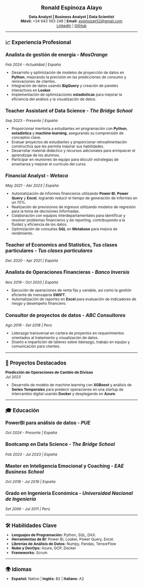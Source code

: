 <!DOCTYPE html>
<html lang="es">
<head>
    <meta charset="UTF-8">
    <meta name="viewport" content="width=device-width, initial-scale=1.0">
    <title>Curriculum Vitae</title>
    <style>
        body {
            line-height: 1.2; /* Ajusta el espacio entre líneas */
            font-size: 12px; /* Ajusta el tamaño de letra */
        }
        h1, h2, h3, h4 {
            font-size: 1.5em; /* Tamaño de las cabeceras */
        }
        h2 {
            font-size: 1.4em; /* Tamaño de h2 */
        }
        h3 {
            font-size: 1.3em; /* Tamaño de h3 */
        }
        h4 {
            font-size: 1.2em; /* Tamaño de h4 */
        }
        /* Otros estilos que desees aplicar */
    </style>
</head>
<body>

<div align="center">

# **Ronald Espinoza Alayo** 
**Data Analyst | Business Analyst | Data Scientist**  
**Móvil:** +34 643 563 248 | **Email:** espinozajr52@gmail.com  
[LinkedIn](https://www.linkedin.com/in/ronaldespinoza/) | [GitHub](https://github.com/ronaldespinozaa)  

</div>

---

## 📈 **Experiencia Profesional**
### **Analista de gestión de energía** - *MasOrange*  
*Feb 2024 - Actualidad | España*  
- Desarrollo y optimización de modelos de proyección de datos en **Python**, mejorando la precisión en las predicciones de consumo y renovaciones de clientes.
- Integración de datos usando **BigQuery** y creación de paneles interactivos en **Looker**.
- Implementación de optimizaciones **estadísticas** para mejorar la eficiencia del análisis y la visualización de datos.

### **Teacher Assistant of Data Science** - *The Bridge School*  
*Sep 2023 - Presente | España*  
- Proporcionar mentoría a estudiantes en programación con **Python**, **estadística** y **machine learning**, asegurando su comprensión de conceptos clave.
- Evaluar proyectos de estudiantes y proporcionar retroalimentación constructiva que les permita mejorar sus habilidades.
- Desarrollar material didáctico y recursos adicionales para enriquecer el aprendizaje de los alumnos.
- Participar en reuniones de equipo para discutir estrategias de enseñanza y mejorar el currículo del curso.

### **Financial Analyst** - *Wetaca*  
*May 2021 - Abr 2023 | España*  
- Automatización de informes financieros utilizando **Power BI**, **Power Query** y **Excel**, logrando reducir el tiempo de generación de informes en un 70%.
- Realización de previsiones de ingresos utilizando modelos de regresión para la toma de decisiones informadas.
- Colaboración con equipos interdepartamentales para identificar y resolver problemas financieros y de reporting, contribuyendo a la fluidez y eficiencia de los datos.
- Optimización de consultas **SQL** en **Metabase** para mejora de rendimiento.

### **Teacher of Economics and Statistics, Tus clases particulares** - *Tus clases particulares*                
*Dec 2020 - Apr 2021 | España* 

### **Analista de Operaciones Financieras** - *Banco Inversis*                                                     
*Nov 2019 - Oct 2020 | España*                                                                                             
- Ejecución de operaciones de renta fija y variable, así como la gestión eficiente de mensajería **SWIFT**.
- Automatización de reportes en **Excel** para evaluación de indicadores de riesgo y desempeño financiero.

### **Consultor de proyectos de datos** - *ABC Consultores*
*Ago 2016 - Set 2018 | Perú*
- Liderazgo transversal en cartera de proyectos en requerimientos orientados al tratamiento y visualización de datos.
- Diseño e impartición de talleres sobre liderazgo, trabajo en equipo y comunicación para clientes.

---

## 📂 **Proyectos Destacados**

**Predicción de Operaciones de Cambio de Divisas**  
*Jul 2023*  
- Desarrollo de modelo de machine learning con **XGBoost** y análisis de **Series Temporales** para predecir operaciones en una startup de intercambio digital usando **Docker** y desplegando en **Azure**.

---

## 🎓 **Educación**
### **PowerBI para análisis de datos** - *PUE*  
*Oct 2024 - Presente | España* 
### **Bootcamp en Data Science** - *The Bridge School*  
*Feb 2023 - Jul 2023 | España*  
### **Master en Inteligencia Emocional y Coaching** - *EAE Business School*  
*Oct 2018 - Jul 2019 | España*  
### **Grado en Ingeniería Económica** - *Universidad Nacional de Ingeniería*
*Set 2006 - Jul 2011 | Perú*

---

## 🛠️ **Habilidades Clave**
- **Lenguajes de Programación:** Python, SQL, DAX.  
- **Herramientas de BI:** Power BI, Looker, Power Query, Excel.  
- **Librerías de Análisis de Datos:** Numpy, Pandas, TensorFlow  
- **Nube y DevOps:** Azure, GCP, Docker  
- **Frameworks:** Scrum

---

## 🌍 **Idiomas**
- **Español:** Nativo | **Inglés:** B2 | **Italiano:** A2 

</body>
</html>
